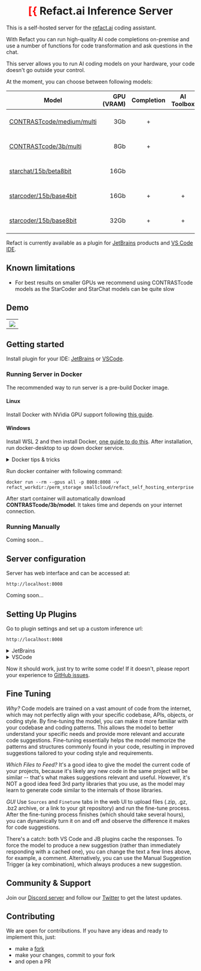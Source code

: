<div align="center">

# <font color="red">[{</font> Refact.ai Inference Server

</div>

This is a self-hosted server for the [refact.ai](https://www.refact.ai) coding assistant.

With Refact you can run high-quality AI code completions on-premise and use a number of
functions for code transformation and ask questions in the chat.

This server allows you to run AI coding models on your hardware, your code doesn't go outside your control.

At the moment, you can choose between following models:

| Model                                                                                | GPU (VRAM) | Completion | AI Toolbox | Chat | Fine tuning | Languages supported                                |
|--------------------------------------------------------------------------------------|-----------:|:----------:|:----------:|:----:|:-----------:| -------------------------------------------------- |
| [CONTRASTcode/medium/multi](https://huggingface.co/smallcloudai/codify_medium_multi) |        3Gb |     +      |            |      |             | [20+ Programming Languages](https://refact.ai/faq) |
| [CONTRASTcode/3b/multi](https://huggingface.co/smallcloudai/codify_3b_multi)         |        8Gb |     +      |            |      |      +      | [20+ Programming Languages](https://refact.ai/faq) |
| [starchat/15b/beta8bit](https://huggingface.co/rahuldshetty/starchat-beta-8bit)      |       16Gb |            |            |  +   |             | [80+ Programming languages](https://huggingface.co/blog/starchat-alpha) |
| [starcoder/15b/base4bit](https://huggingface.co/smallcloudai/starcoder_15b_4bit)     |       16Gb |     +      |     +      |  +   |             | [80+ Programming languages](https://huggingface.co/blog/starcoder) |
| [starcoder/15b/base8bit](https://huggingface.co/smallcloudai/starcoder_15b_8bit)     |       32Gb |     +      |     +      |  +   |             | [80+ Programming languages](https://huggingface.co/blog/starcoder) |

Refact is currently available as a plugin for [JetBrains](https://plugins.jetbrains.com/plugin/20647-refact-ai)
products and [VS Code IDE](https://marketplace.visualstudio.com/items?itemName=smallcloud.codify).



## Known limitations

- For best results on smaller GPUs we recommend using CONTRASTcode models as the StarCoder and StarChat models can be quite slow



## Demo

<table align="center">
<tr>
<th><img src="https://plugins.jetbrains.com/files/20647/screenshot_277b57c5-2104-4ca8-9efc-1a63b8cb330f" align="center"/></th>
</tr>
</table>



## Getting started

Install plugin for your IDE:
[JetBrains](https://plugins.jetbrains.com/plugin/20647-refact-ai) or
[VSCode](https://marketplace.visualstudio.com/items?itemName=smallcloud.codify).


### Running Server in Docker

The recommended way to run server is a pre-build Docker image.

#### Linux

Install Docker with NVidia GPU support following [this guide](https://docs.nvidia.com/datacenter/cloud-native/container-toolkit/install-guide.html#docker).

#### Windows

Install WSL 2 and then install Docker, [one guide to do this](https://docs.docker.com/desktop/install/windows-install).
After installation, run docker-desktop to up down docker service.


<details><summary>Docker tips & tricks</summary>

Add your yourself to docker group to run docker without sudo (works for Linux):
```commandline
sudo usermod -aG docker {your user}
```
List all containers:
```commandline
docker ps -a
```
Create a new container:
```commandline
docker run
```
Start and stop existing containers (stop doesn't remove them):
```commandline
docker start
docker stop
```
Remove a container and all its data:
```commandline
docker rm
```

Shows messages from the container:
```commandline
docker logs -f
```
</details>

Run docker container with following command:
```commandline
docker run --rm --gpus all -p 8008:8008 -v refact_workdir:/perm_storage smallcloud/refact_self_hosting_enterprise
```
After start container will automatically download **CONTRASTcode/3b/model**. It takes time and depends
on your internet connection.


### Running Manually

Coming soon...


## Server configuration

Server has web interface and can be accessed at:
```commandline
http://localhost:8008
```

Coming soon...


## Setting Up Plugins

Go to plugin settings and set up a custom inference url:
```commandline
http://localhost:8008
```
<details><summary>JetBrains</summary>
Settings > Tools > Refact.ai > Advanced > Inference URL
</details>
<details><summary>VSCode</summary>
Extensions > Refact.ai Assistant > Settings > Infurl
</details>


Now it should work, just try to write some code! If it doesn't, please report your experience to
[GitHub issues](https://github.com/smallcloudai/refact-self-hosting/issues).



## Fine Tuning

*Why?*  Code models are trained on a vast amount of code from the internet, which may not perfectly
align with your specific codebase, APIs, objects, or coding style.
By fine-tuning the model, you can make it more familiar with your codebase and coding patterns.
This allows the model to better understand your specific needs and provide more relevant and
accurate code suggestions. Fine-tuning essentially helps the model memorize the patterns and
structures commonly found in your code, resulting in improved suggestions tailored to your
coding style and requirements.

*Which Files to Feed?*  It's a good idea to give the model the current code of your projects,
because it's likely any new code in the same project will be similar -- that's what makes
suggestions relevant and useful. However, it's NOT a good idea feed 3rd party libraries that
you use, as the model may learn to generate code similar to the internals of those libraries.

*GUI*  Use `Sources` and `Finetune` tabs in the web UI to upload files (.zip, .gz, .bz2 archive, or
a link to your git repository) and run the fine-tune process. After the fine-tuning process
finishes (which should take several hours), you can dynamically turn it on and off and observe
the difference it makes for code suggestions.

There's a catch: both VS Code and JB plugins cache the responses. To force the model to produce
a new suggestion (rather than immediately responding with a cached one), you can change the text
a few lines above, for example, a comment. Alternatively,
you can use the Manual Suggestion Trigger (a key combination), which always produces a new suggestion.



## Community & Support

Join our
[Discord server](https://www.smallcloud.ai/discord) and follow our
[Twitter](https://twitter.com/refact_ai) to get the latest updates.



## Contributing

We are open for contributions. If you have any ideas and ready to implement this, just:
- make a [fork](https://github.com/smallcloudai/refact-self-hosting/fork)
- make your changes, commit to your fork
- and open a PR
